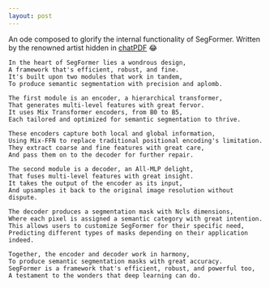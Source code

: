 ```yaml
---
layout: post
---
```

An ode composed to glorify the internal functionality of SegFormer. Written by the renowned artist hidden in [chatPDF](https://www.chatpdf.com/) :joy:  

    In the heart of SegFormer lies a wondrous design,  
    A framework that's efficient, robust, and fine.  
    It's built upon two modules that work in tandem,  
    To produce semantic segmentation with precision and aplomb.  

    The first module is an encoder, a hierarchical transformer,
    That generates multi-level features with great fervor.
    It uses Mix Transformer encoders, from B0 to B5,
    Each tailored and optimized for semantic segmentation to thrive.

    These encoders capture both local and global information,
    Using Mix-FFN to replace traditional positional encoding's limitation.
    They extract coarse and fine features with great care,
    And pass them on to the decoder for further repair.

    The second module is a decoder, an All-MLP delight,
    That fuses multi-level features with great insight.
    It takes the output of the encoder as its input,
    And upsamples it back to the original image resolution without dispute.

    The decoder produces a segmentation mask with Ncls dimensions,
    Where each pixel is assigned a semantic category with great intention.
    This allows users to customize SegFormer for their specific need,
    Predicting different types of masks depending on their application indeed.

    Together, the encoder and decoder work in harmony,
    To produce semantic segmentation masks with great accuracy.
    SegFormer is a framework that's efficient, robust, and powerful too,
    A testament to the wonders that deep learning can do.
